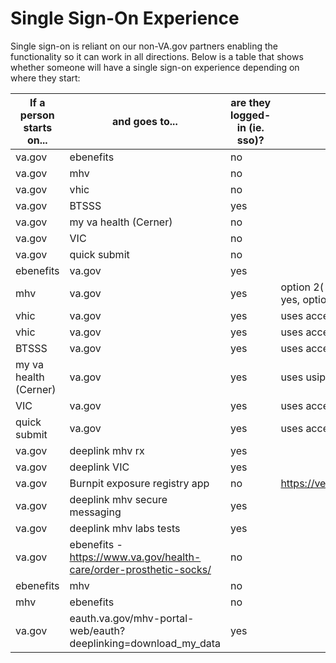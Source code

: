 # Single Sign-On Experience

Single sign-on is reliant on our non-VA.gov partners enabling the functionality so it can work in all directions. Below is a table that shows whether someone will have a single sign-on experience depending on where they start:

|If a person starts on...| and goes to... | are they logged-in (ie. sso)?| Notes|
|------------------------|----------------|------------------------------|------|
|va.gov|	ebenefits	|no	||
|va.gov| mhv|	no||	
|va.gov|	vhic|	no||
|va.gov|	BTSSS|	yes||	
|va.gov|	my va health (Cerner)|	no||	
|va.gov|	VIC|	no||	
|va.gov|	quick submit|	no||	
|ebenefits|	va.gov|	yes||	
|mhv|	va.gov|	yes	|option 2( mhv login): yes, option 3 (accessva): yes, option 1 (usip): yes|
|vhic|	va.gov|	yes|	uses accessva|
|vhic|	va.gov|	yes|	uses accessva|
|BTSSS|	va.gov|	yes|	uses accessva|
|my va health (Cerner)|	va.gov|	yes|	uses usip|
|VIC|	va.gov|	yes|	uses accessva|
|quick submit|	va.gov|	yes|	uses accessva|
|va.gov|	deeplink mhv rx|	yes	||
|va.gov|	deeplink VIC|	yes	||
|va.gov|	Burnpit exposure registry app|	no|	https://veteran.apps.va.gov/AHBurnPitRegistry/|
|va.gov|	deeplink mhv secure messaging|	yes||	
|va.gov|	deeplink mhv labs tests|	yes	||
|va.gov|	ebenefits - https://www.va.gov/health-care/order-prosthetic-socks/|	no	||
|ebenefits|	mhv|	no||
|mhv|	ebenefits|	no||
|va.gov|	eauth.va.gov/mhv-portal-web/eauth?deeplinking=download_my_data|	yes||	
